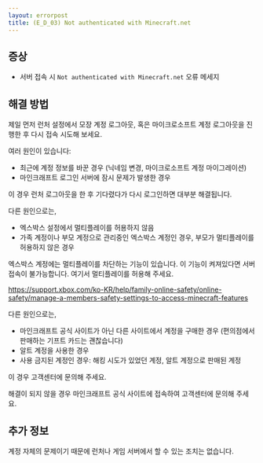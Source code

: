 ```yaml
---
layout: errorpost
title: (E_D_03) Not authenticated with Minecraft.net
---
```


## 증상

- 서버 접속 시 `Not authenticated with Minecraft.net` 오류 메세지

## 해결 방법

제일 먼저 런처 설정에서 모장 계정 로그아웃, 혹은 마이크로소프트 계정 로그아웃을 진행한 후 다시 접속 시도해 보세요. 

여러 원인이 있습니다: 

- 최근에 계정 정보를 바꾼 경우 (닉네임 변경, 마이크로소프트 계정 마이그레이션)
- 마인크래프트 로그인 서버에 잠시 문제가 발생한 경우

이 경우 런처 로그아웃을 한 후 기다렸다가 다시 로그인하면 대부분 해결됩니다.  

다른 원인으로는,

- 엑스박스 설정에서 멀티플레이를 허용하지 않음
- 가족 계정이나 부모 계정으로 관리중인 엑스박스 계정인 경우, 부모가 멀티플레이를 허용하지 않은 경우

엑스박스 계정에는 멀티플레이를 차단하는 기능이 있습니다. 이 기능이 켜져있다면 서버 접속이 불가능합니다. 여기서 멀티플레이를 허용해 주세요. 

https://support.xbox.com/ko-KR/help/family-online-safety/online-safety/manage-a-members-safety-settings-to-access-minecraft-features

다른 원인으로는, 

- 마인크래프트 공식 사이트가 아닌 다른 사이트에서 계정을 구매한 경우 (편의점에서 판매하는 기프트 카드는 괜찮습니다)
- 알트 계정을 사용한 경우
- 사용 금지된 계정인 경우: 해킹 시도가 있었던 계정, 알트 계정으로 판매된 계정

이 경우 고객센터에 문의해 주세요.

해결이 되지 않을 경우 마인크래프트 공식 사이트에 접속하여 고객센터에 문의해 주세요. 

## 추가 정보

계정 자체의 문제이기 때문에 런처나 게임 서버에서 할 수 있는 조치는 없습니다. 